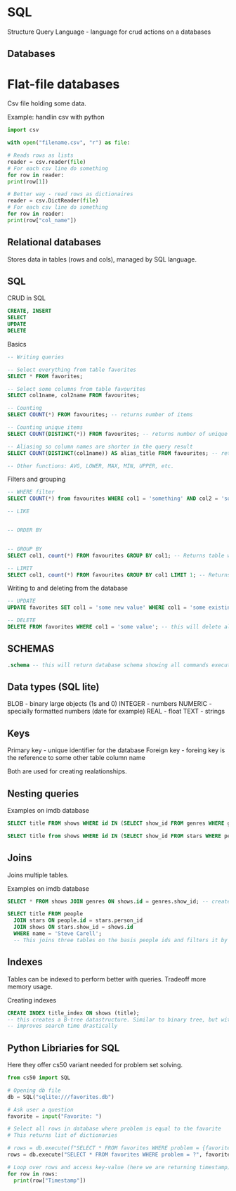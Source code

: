 # SQL

Structure Query Language - language for crud actions on a databases

## Databases
# Flat-file databases

Csv file holding some data.

Example: handlin csv with python

```python
import csv

with open("filename.csv", "r") as file:

# Reads rows as lists
reader = csv.reader(file)
# For each csv line do something
for row in reader:
print(row[1])

# Better way - read rows as dictionaires
reader = csv.DictReader(file)
# For each csv line do something
for row in reader:
print(row["col_name"])

```

## Relational databases

Stores data in tables (rows and cols), managed by SQL language.

## SQL

CRUD in SQL
```sql
CREATE, INSERT
SELECT
UPDATE
DELETE
```


Basics

```sql
-- Writing queries

-- Select everything from table favorites
SELECT * FROM favorites;

-- Select some columns from table favourites
SELECT col1name, col2name FROM favourites;

-- Counting
SELECT COUNT(*) FROM favourites; -- returns number of items

-- Counting unique items
SELECT COUNT(DISTINCT(*)) FROM favourites; -- returns number of unique items;

-- Aliasing so column names are shorter in the query result
SELECT COUNT(DISTINCT(col1name)) AS alias_title FROM favourites; -- returns number of unique items where table header is now called "alias_title"

-- Other functions: AVG, LOWER, MAX, MIN, UPPER, etc.

```


Filters and grouping

```sql
-- WHERE filter
SELECT COUNT(*) from favourites WHERE col1 = 'something' AND col2 = 'something else'; -- returns count of rows where col1 is equal to something and col 2 is equal to something else

-- LIKE 


-- ORDER BY


-- GROUP BY
SELECT col1, count(*) FROM favourites GROUP BY col1; -- Returns table with col1 items and their number of appearance in the second column (pivot table)

-- LIMIT
SELECT col1, count(*) FROM favourites GROUP BY col1 LIMIT 1; -- Returns table with col1 items and their number of appearance in the second column (pivot table) but only one row (limit results to 1 result)

```


Writing to and deleting from the database

```sql
-- UPDATE
UPDATE favorites SET col1 = 'some new value' WHERE col1 = 'some existing value'; -- this will overwrite all col1 items with some existing value to some new value

-- DELETE
DELETE FROM favorites WHERE col1 = 'some value'; -- this will delete all rows where col1 is some value
```

## SCHEMAS
```sql
.schema -- this will return database schema showing all commands executed for creating tables

```

## Data types (SQL lite)
BLOB - binary large objects (1s and 0)
INTEGER - numbers
NUMERIC - specially formatted numbers (date for example)
REAL - float
TEXT - strings


## Keys
Primary key - unique identifier for the database
Foreign key - foreing key is the reference to some other table column name

Both are used for creating realationships.


## Nesting queries
Examples on imdb database
```sql
SELECT title FROM shows WHERE id IN (SELECT show_id FROM genres WHERE genre = 'comedy'); -- returns names of comedies

SELECT title from shows WHERE id IN (SELECT show_id FROM stars WHERE person_id = (SELECT id FROM people WHERE name = 'Steve Carell')) ORDER BY title; -- returns name of shows with Steve Carell ordered alphabetically by title
```

## Joins
Joins multiple tables.

Examples on imdb database
```sql
SELECT * FROM shows JOIN genres ON shows.id = genres.show_id; -- create new table from two tables where data is looked up and joined on the basis of of shows.id and genres-show_id (same id, in one table is primary key in other is foreign key)

SELECT title FROM people
  JOIN stars ON people.id = stars.person_id
  JOIN shows ON stars.show_id = shows.id
  WHERE name = 'Steve Carell';
  -- This joins three tables on the basis people ids and filters it by name Steve Carell
```

## Indexes
Tables can be indexed to perform better with queries. Tradeoff more memory usage.

Creating indexes
```sql
CREATE INDEX title_index ON shows (title); 
-- this creates a B-tree datastructure. Similar to binary tree, but with more that two childs in a tree (upside down tree, from root downwards)
-- improves search time drastically
```


## Python Libriaries for SQL

Here they offer cs50 variant needed for problem set solving.

```python
from cs50 import SQL

# Opening db file
db = SQL("sqlite:///favorites.db")

# Ask user a question
favorite = input("Favorite: ")

# Select all rows in database where problem is equal to the favorite
# This returns list of dictionaries

# rows = db.execute(f"SELECT * FROM favorites WHERE problem = {favorite}") - not a good way, we use special placeholders here (?), then we plug in variable. This prevents sql injection attacks by escaping any problematic symbols (such as comments or single qoutes) in the user input
rows = db.execute("SELECT * FROM favorites WHERE problem = ?", favorite)

# Loop over rows and access key-value (here we are returning timestamp) of each return
for row in rows:
  print(row["Timestamp"])
```
